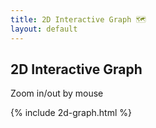 ```yaml
---
title: 2D Interactive Graph 🗺️
layout: default
---
```


<article>

<h1>2D Interactive Graph</h1>

Zoom in/out by mouse 

</article>

{% include 2d-graph.html %}

<script>
    draw2DGraph()
</script>
